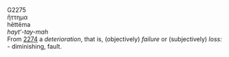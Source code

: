 <body>
  <p>G2275<br>  ἥττημα  <br> hēttēma  <br><i>hayt‘-tay-mah </i><br>From <a href="g2274.htm">2274</a>  a <i>deterioration</i>, that is, (objectively) <i>failure</i> or (subjectively) <i>loss:</i> - diminishing, fault.<br></p>
 </body>